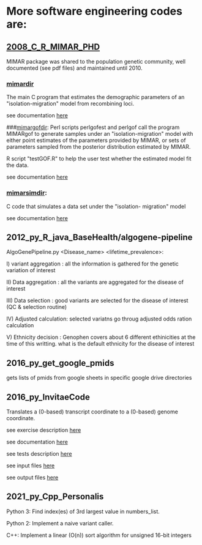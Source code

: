 # More software engineering codes are:

## [2008_C_R_MIMAR_PHD](2008_C_R_MIMAR_PHD)

MIMAR package was shared to the population genetic community, well documented (see pdf files) and maintained until 2010.

### [mimardir](2008_C_R_MIMAR_PHD/mimardir) 
The main C program that estimates the demographic parameters of an "isolation-migration" model from recombining loci.

see documentation [here](2008_C_R_MIMAR_PHD.pdf)


###[mimargofdir](2008_C_R_MIMAR_PHD/mimargofdir): 
Perl scripts perlgofest and perlgof call the program MIMARgof to generate samples under an 
"isolation-migration" model with either point estimates of the parameters provided by MIMAR, 
or sets of parameters sampled from the posterior distribution estimated by MIMAR.

R script "testGOF.R" to help the user test whether the estimated model fit the data.

see documentation [here](2008_C_R_MIMAR_PHD/mimargofdir/MIMARgofdoc.pdf)

### [mimarsimdir](2008_C_R_MIMAR_PHD/mimarsimdir): 
C code that simulates a data set under the "isolation- migration" model 

see documentation [here](2008_C_R_MIMAR_PHD/mimarsimdir/MIMARsimdoc.pdf)

## 2012_py_R_java_BaseHealth/algogene-pipeline

AlgoGenePipeline.py \<Disease_name\> \<lifetime_prevalence\>: 

   I)   variant aggregation : all the information is gathered for the genetic variation of interest

   II)  Data aggregation    : all the variants are aggregated for the disease of interest

   III) Data selection      : good variants are selected for the disease of interest (QC & selection routine)

   IV)  Adjusted calculation: selected variatns go throug adjusted odds ration calculation

   V)   Ethnicity decision  : Genophen covers about 6 different ethinicities at the time of this writting. what is the default ethnicity for the disease of interest


## 2016_py_get_google_pmids

gets lists of pmids from google sheets in specific google drive directories

## 2016_py_InvitaeCode

Translates a (0-based) transcript coordinate to a (0-based) genome coordinate.

see exercise description [here](2016_py_InvitaeCode/doc/InvitaeBioinformaticsExerciseB.pdf)

see documentation [here](https://rawgit.com/celinesf/personal/master/2016_py_InvitaeCode/doc/html/index.html)

see tests description [here](2016_py_InvitaeCode/doc/queries.xlsx)

see input files [here](2016_py_InvitaeCode/input_files)

see output files [here](2016_py_InvitaeCode/output_files)

## 2021_py_Cpp_Personalis

Python 3: Find index(es) of 3rd largest value in numbers_list.

Python 2: Implement a naive variant caller.

C++: Implement a linear (O(n)) sort algorithm for unsigned 16-bit integers
